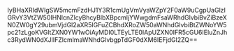 IyBHaXRIdWIgSW5mcmFzdHJ1Y3R1cmUgVmVyaWZpY2F0aW9uCgpUaGlzIGRvY3VtZW50IHNlcnZlcyBhcyBlbXBpcmljYWwgdmFsaWRhdGlvbiBvZiBzeXN0ZW0gY29ubmVjdGl2aXR5IGFuZCBhdXRoZW50aWNhdGlvbiBtZWNoYW5pc21zLgoKVGltZXN0YW1wOiAyMDI0LTEyLTE0IApUZXN0IFR5cGU6IEluZnJhc3RydWN0dXJlIFZlcmlmaWNhdGlvbgpTdGF0dXM6IEFjdGl2ZQ==